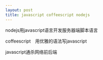 ```yaml
---
layout: post
title: javascript coffeescript nodejs
---
```


nodejs用javascript语言开发服务器端脚本语言

coffeescript　用优雅的语法写javascript

javascript通杀网络前后端
